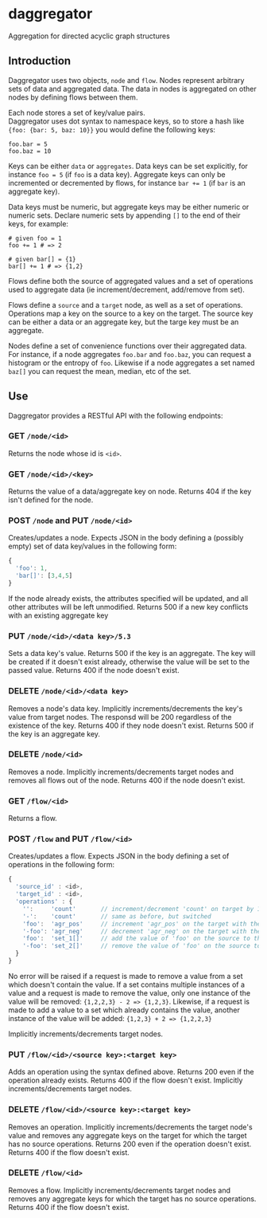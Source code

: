 # daggregator

Aggregation for directed acyclic graph structures

## Introduction

Daggregator uses two objects, `node` and `flow`.  Nodes represent
arbitrary sets of data and aggregated data. The data in nodes is aggregated 
on other nodes by defining flows between them.

Each node stores a set of key/value pairs.  
Daggregator uses dot syntax to namespace keys, so to store a hash 
like `{foo: {bar: 5, baz: 10}}` you would define the following keys:

```
foo.bar = 5
foo.baz = 10
```

Keys can be either `data` or `aggregates`.  Data keys can be set explicitly,
for instance `foo = 5` (if `foo` is a data key).  Aggregate keys can only be
incremented or decremented by flows, for instance `bar += 1` (if `bar` is an 
aggregate key).

Data keys must be numeric, but aggregate keys may be either
numeric or numeric sets. Declare numeric sets by appending `[]` to the end 
of their keys, for example:

```
# given foo = 1
foo += 1 # => 2

# given bar[] = {1}
bar[] += 1 # => {1,2}
```

Flows define both the source of aggregated values and a set of operations
used to aggregate data (ie increment/decrement, add/remove from set).

Flows define a `source` and a `target` node, as well as a set of operations.  
Operations map a key on the source to a key on the target.
The source key can be either a data or an aggregate key, but
the targe key must be an aggregate.

Nodes define a set of convenience functions over their aggregated data.
For instance, if a node aggregates `foo.bar` and `foo.baz`, you can 
request a histogram or the entropy of `foo`. Likewise if a node
aggregates a set named `baz[]` you can request the mean, median,
etc of the set.


## Use

Daggregator provides a RESTful API with the following endpoints:

### GET `/node/<id>`

Returns the node whose id is `<id>`.

### GET `/node/<id>/<key>`

Returns the value of a data/aggregate key on node. Returns 404 if the
key isn't defined for the node.

### POST `/node` and PUT `/node/<id>`

Creates/updates a node.  Expects JSON in the body defining a (possibly empty) 
set of data key/values in the following form:

``` javascript
{
  'foo': 1,
  'bar[]': [3,4,5]
}
```

If the node already exists, the attributes specified will be updated, and all
other attributes will be left unmodified.  Returns 500 if a new key conflicts
with an existing aggregate key

### PUT `/node/<id>/<data key>/5.3` 

Sets a data key's value.  Returns 500 if the key is an aggregate.  The key will
be created if it doesn't exist already, otherwise the value will be set to the
passed value. Returns 400 if the node doesn't exist.

### DELETE `/node/<id>/<data key>`

Removes a node's data key.  Implicitly increments/decrements the key's value 
from target nodes.  The responsd will be 200 regardless of the existence of
the key.  Returns 400 if they node doesn't exist. Returns 500 if the key
is an aggregate key.

### DELETE `/node/<id>`

Removes a node.  Implicitly increments/decrements target nodes and removes all 
flows out of the node. Returns 400 if the node doesn't exist.

### GET `/flow/<id>` 

Returns a flow.

### POST `/flow` and PUT `/flow/<id>` 

Creates/updates a flow.  Expects JSON in the body defining a set of operations
in the following form:

``` javascript
{
  'source_id' : <id>,
  'target_id' : <id>,
  'operations' : {
    '':     'count'       // increment/decrement 'count' on target by 1 when source is created/deleted
    '-':    'count'       // same as before, but switched
    'foo':  'agr_pos'     // increment 'agr_pos' on the target with the value of 'foo' on the source
    '-foo': 'agr_neg'     // decrement 'agr_neg' on the target with the value of 'foo'
    'foo':  'set_1[]'     // add the value of 'foo' on the source to the set 'set_1[]' on the target
    '-foo': 'set_2[]'     // remove the value of 'foo' on the source to the set 'set_2[]' on the target
  }
}
```

No error will be raised if a request is made to remove a value from a set which doesn't contain the
value.  If a set contains multiple instances of a value and a request is made to remove 
the value, only one instance of the value will be removed: `{1,2,2,3} - 2 => {1,2,3}`.
Likewise, if a request is made to add a value to a set which already contains the value, another
instance of the value will be added: `{1,2,3} + 2 => {1,2,2,3}`

Implicitly increments/decrements target nodes.

### PUT `/flow/<id>/<source key>:<target key>`

Adds an operation using the syntax defined above.  Returns 200 even if the operation already
exists. Returns 400 if the flow doesn't exist. Implicitly increments/decrements target nodes.

### DELETE `/flow/<id>/<source key>:<target key>`

Removes an operation. Implicitly increments/decrements the target node's value and removes
any aggregate keys on the target for which the target has no source operations.
Returns 200 even if the operation doesn't exist. Returns 400 if the flow doesn't exist.

### DELETE `/flow/<id>`

Removes a flow.  Implicitly increments/decrements target nodes and removes any
aggregate keys for which the target has no source operations.
Returns 400 if the flow doesn't exist.



